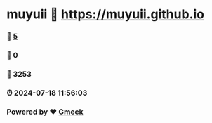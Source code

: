 # muyuii :link: https://muyuii.github.io 
### :page_facing_up: [5](https://muyuii.github.io/tag.html) 
### :speech_balloon: 0 
### :hibiscus: 3253 
### :alarm_clock: 2024-07-18 11:56:03 
### Powered by :heart: [Gmeek](https://github.com/Meekdai/Gmeek)

